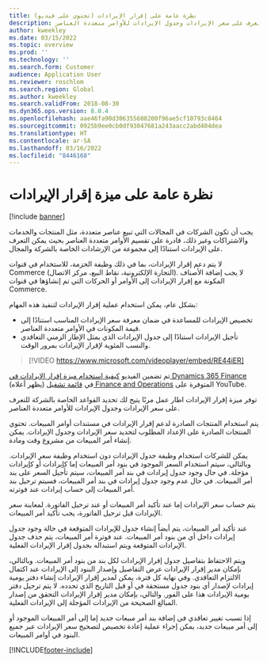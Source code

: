 ```yaml
---
title: نظرة عامة على إقرار الإيرادات (تحتوي على فيديو)
description: يوفر هذا الموضوع معلومات حول ميزة إقرار الإيرادات. توفر هذه الميزة اطار عمل مرنًا يتيح لك تحديد القواعد الخاصة بالشركة للتعرف على سعر الإيرادات وجدول الإيرادات للأوامر متعددة العناصر.
author: kweekley
ms.date: 03/15/2022
ms.topic: overview
ms.prod: ''
ms.technology: ''
ms.search.form: Customer
audience: Application User
ms.reviewer: roschlom
ms.search.region: Global
ms.author: kweekley
ms.search.validFrom: 2018-08-30
ms.dyn365.ops.version: 8.0.4
ms.openlocfilehash: aae46fa90d306355608200f96ae5cf10793c8464
ms.sourcegitcommit: 0925b9ee0cb0df93047681a243aacc2abd404dea
ms.translationtype: HT
ms.contentlocale: ar-SA
ms.lasthandoff: 03/16/2022
ms.locfileid: "8446168"
---
```

# <a name="revenue-recognition-overview"></a>نظرة عامة على ميزة إقرار الإيرادات

[!include [banner](../includes/banner.md)]

يجب أن تكون الشركات في المجالات التي تبيع عناصر متعددة، مثل المنتجات والخدمات والاشتراكات وغير ذلك، قادرة على تقسيم الأوامر متعددة العناصر بحيث يمكن التعرف على الإيرادات استنادًا إلى مجموعة من الإرشادات الخاصة بالشركة والمجال.

لا يتم دعم إقرار الإيرادات‬، بما في ذلك وظيفة الحزمة، للاستخدام في قنوات Commerce (التجارة الإلكترونية، نقاط البيع، مركز الاتصال). لا يجب إضافة الأصناف المكونة مع إقرار الإيرادات إلى الأوامر أو الحركات التي تم إنشاؤها في قنوات Commerce.

بشكل عام، يمكن استخدام عملية إقرار الإيرادات لتنفيذ هذه المهام:

* تخصيص الإيرادات للمساعدة في ضمان معرفة سعر الإيرادات المناسب استنادًا إلى قيمة المكونات في الأوامر متعددة العناصر.
* تأجيل الإيرادات استنادًا إلى جدول الإيرادات الذي يمثل الإطار الزمني التعاقدي والنسب المئوية لإقرار الإيرادات بمرور الوقت.

> [!VIDEO https://www.microsoft.com/videoplayer/embed/RE44iER]

تم تضمين الفيديو [كيفية استخدام ميزة إقرار الإيرادات في Dynamics 365 Finance](https://youtu.be/v3amIsiqvoo) (يظهر أعلاه) في [قائمة تشغيل Finance and Operations](https://www.youtube.com/playlist?list=PLcakwueIHoT_SYfIaPGoOhloFoCXiUSyW) المتوفرة على YouTube.

توفر ميزة إقرار الإيرادات اطار عمل مرنًا يتيح لك تحديد القواعد الخاصة بالشركة للتعرف على سعر الإيرادات وجدول الإيرادات للأوامر متعددة العناصر.

يتم استخدام المنتجات الصادرة لدعم إقرار الإيرادات في مستندات أوامر المبيعات. تحتوي المنتجات الصادرة على الإعداد المطلوب لتحديد سعر الإيرادات وجدول الإيرادات. يمكن إنشاء أمر المبيعات من مشروع وقت ومادة.

يمكن للشركات استخدام وظيفة جدول الإيرادات دون استخدام وظيفة سعر الإيرادات. وبالتالي، سيتم استخدام السعر الموجود في بنود أمر المبيعات إما كإيرادات أو كإيرادات مؤجلة. في حال وجود جدول إيرادات في بند أمر المبيعات، سيتم تأجيل السعر على بند أمر المبيعات. في حال عدم وجود جدول إيرادات في بند أمر المبيعات، فسيتم ترحيل بند أمر المبيعات إلى حساب إيرادات عند فوترته.

يتم حساب سعر الإيرادات إما عند تأكيد أمر المبيعات أو عند ترحيل الفاتورة. لمعاينة سعر الإيرادات قبل ترحيل الفاتورة، يجب تأكيد أمر المبيعات.

عند تأكيد أمر المبيعات، يتم أيضاً إنشاء جدول للإيرادات المتوقعة في حالة وجود جدول إيرادات داخل أي من بنود أمر المبيعات. عند فوترة أمر المبيعات، يتم حذف جدول الإيرادات المتوقعة ويتم استبداله بجدول إقرار الإيرادات الفعلية.

ويتم الاحتفاظ بتفاصيل جدول إقرار الإيرادات لكل بند من بنود أمر المبيعات. وبالتالي، بإمكان مدير إقرار الإيرادات عرض التفاصيل وإصدار البنود إلى الإيرادات عند اكتمال الالتزام التعاقدي. وفي نهاية كل فترة، يمكن لمدير إقرار الإيرادات إنشاء دفتر يومية إيرادات لإصدار أي بنود جدول مستحقة في أو قبل التاريخ الذي تحدده. لا يتم ترحيل دفتر يومية الإيرادات هذا على الفور. والتالي، بإمكان مدير إقرار الإيرادات التحقق من إصدار المبالغ الصحيحة من الإيرادات المؤجلة إلى الإيرادات الفعلية.

إذا تسبب تغيير تعاقدي في إضافة بند أمر مبيعات جديد إما إلى أمر المبيعات الموجود أو إلى أمر مبيعات جديد، يمكن إجراء عملية إعادة تخصيص لتصحيح سعر الإيرادات عبر جميع البنود في أوامر المبيعات.


[!INCLUDE[footer-include](../../includes/footer-banner.md)]
